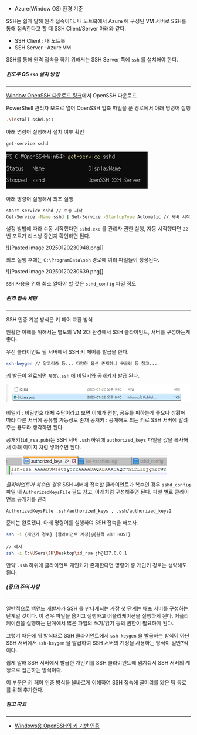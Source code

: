 - Azure(Window OS) 환경 기준

SSH는 쉽게 말해 원격 접속이다. 내 노트북에서 Azure 에 구성된 VM 서버로 SSH를 통해 접속한다고 할 때 SSH Client/Server 아래와 같다. 

- SSH Client : 내 노트북
- SSH Server : Azure VM

SSH를 통해 원격 접속을 하기 위해서는 SSH Server 쪽에 `ssh` 를 설치해야 한다.

##### 윈도우 OS `ssh` 설치 방법
---

[Window OpenSSH 다운로드 링크](https://github.com/PowerShell/Win32-OpenSSH/releases)에서 OpenSSH 다운로드

PowerShell 관리자 모드로 열어 OpenSSH 압축 파일을 푼 경로에서 아래 명령어 실행

```bash
.\install-sshd.ps1 
```

아래 명령어 실행해서 설치 여부 확인

```bash
get-service sshd 
```

![[Pasted image 20250120230410.png]](images/Pasted%20image%2020250120230410.png)

아래 명령어 실행해서 최초 실행

```bash
start-service sshd // 수동 시작
Get-Service -Name sshd | Set-Service -StartupType Automatic // 서버 시작 시 자동 시작
```

설정 방법에 따라 수동 시작했다면 `sshd.exe` 를 관리자 권한 실행, 자동 시작했다면 `22` 번 포트가 리스닝 중인지 확인하면 된다.

![[Pasted image 20250120230948.png]]


최초 실행 후에는 `C:\ProgramData\ssh` 경로에 여러 파일들이 생성된다.

![[Pasted image 20250120230639.png]]

`SSH` 사용을 위해 최소 알아야 할 것은 `sshd_config` 파일 정도

##### 원격 접속 세팅
---

SSH 인증 기본 방식은 키 페어 교환 방식

원활한 이해를 위해서는 별도의 VM 2대 환경에서 SSH 클라이언트, 서버를 구성하는게 좋다.



우선 클라이언트 될 서버에서 SSH 키 페어를 발급을 한다.

```bash
ssh-keygen // 알고리즘 등... 다양한 옵션 존재하니 구글링 등 참고...
```

키 발급이 완료되면 `계정\.ssh` 에 비밀키와 공개키가 발급 된다.

![[Pasted image 20250123231636.png]](images/Pasted%20image%2020250123231636.png)

비밀키 : 비밀번호 대체 수단이라고 보면 이해가 편함, 공유를 피하는게 좋으나 상황에 따라 다른 서버에 공유할 가능성도 존재 
공개키 : 공개해도 되는 키로 SSH 서버에 알려주는 용도라 생각하면 된다

공개키(`id_rsa.pub`)는 SSH 서버 `.ssh` 하위에  `authorized_keys` 파일을 값을 복사해서 아래 이미지 처럼 넣어주면 된다. 


![[Pasted image 20250123232851.png]](images/Pasted%20image%2020250123232851.png)

*클라이언트가 복수인 경우*
SSH 서버에 접속할 클라이언트가 복수인 경우  `sshd_config`  파일 내  `AuthorizedKeysFile` 필드 참고, 아래처럼 구성해주면 된다. 파일 별로 클라이언트 공개키를 관리

```
AuthorizedKeysFile .ssh/authorized_keys , .ssh/authorized_keys2
```

준비는 완료됐다. 아래 명령어를 실행하여 SSH 접속을 해보자.

```bash
ssh -i {개인키 경로} {클라이언트 계정}@{원격 서버 HOST} 

// 예시
ssh -i C:\USers\JH\Desktop\id_rsa jh@127.0.0.1
```

만약 `.ssh` 하위에 클라이언트 개인키가 존재한다면 명령어 중 개인키 경로는 생략해도 된다.


##### (중요)주의 사항
---
일반적으로 백앤드 개발자가 SSH 를 만나게되는 가장 첫 단계는 배포 서버를 구성하는 단계일 것이다. 이 경우 파일을 옮기고 실행하고 어플리케이션을 실행하게 된다. 어플리케이션을 실행하는 단계에서 많은 파일의 쓰기/읽기 등의 권한이 필요하게 된다.

그렇기 때문에 위 방식대로 SSH 클라이언트에서 `ssh-keygen` 을 발급하는 방식이 아닌 
SSH 서버에서 `ssh-keygen` 을 발급하여 SSH 서버의 계정을 사용하는 방식이 일반?적이다.

쉽게 말해 SSH 서버에서 발급한 개인키를 SSH 클라이언트에 넘겨줘서 SSH 서버의 계정으로 접근하는 방식이다.

이 부분은 키 페어 인증 방식을 올바르게 이해하여 SSH 접속에 골머리를 앓은 팀 동료를 위해 추가한다.

##### 참고 자료
____
- [Windows용 OpenSSH의 키 기반 인증](https://learn.microsoft.com/ko-kr/windows-server/administration/openssh/openssh_keymanagement)


 
